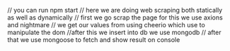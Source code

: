 // you can run npm start
// here we are doing web scraping both statically as well as dynamically
// first we go scrap the page for this we use axions and nightmare
// we get our values from using cheerio which use to manipulate the dom
//after this we insert into db we use mongodb
// after that we use mongoose to fetch and show result on console
